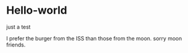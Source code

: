 # Hello-world
just a test 

I prefer the burger from the ISS than those from the moon. sorry moon friends.
